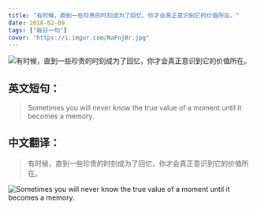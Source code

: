 ```yaml
---
title: "有时候，直到一些珍贵的时刻成为了回忆，你才会真正意识到它的价值所在。"
date: 2018-02-09
tags: ["每日一句"]
cover: "https://i.imgur.com/NaFnjBr.jpg"
---
```


![有时候，直到一些珍贵的时刻成为了回忆，你才会真正意识到它的价值所在。](https://i.imgur.com/QyEEkob.jpg)

## 英文短句：
> Sometimes you will never know the true value of a moment until it becomes a memory. 

<!--more-->

## 中文翻译：
> 有时候，直到一些珍贵的时刻成为了回忆，你才会真正意识到它的价值所在。

![Sometimes you will never know the true value of a moment until it becomes a memory. ](https://i.imgur.com/BxtkgA4.jpg)


